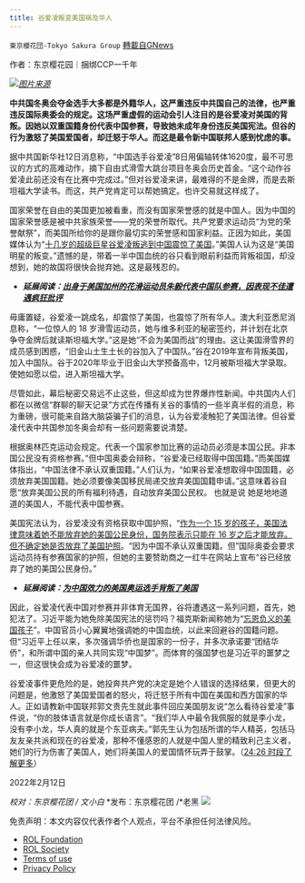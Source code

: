 ```yaml
---
title: 谷爱凌叛变美国祸及华人
---
```

`東京櫻花団-Tokyo Sakura Group` [轉載自GNews](https://gnews.org/zh-hans/1994767/)

作者：东京樱花园｜捆绑CCP一千年

![](https://assets.gnews.org/wp-content/uploads/2022/02/谷爱凌叛变美国祸及华人.png)[*图片来源*](https://www.news.com.au/sport/winter-olympics/cover-girl-eileen-gu-is-chinas-secret-weapon-in-winter-olympics/news-story/1daa83bd162a9098b2d98ebe4448f544)

**中共国冬奥会夺金选手大多都是外籍华人，这严重违反中共国自己的法律，也严重违反国际奥委会的规定。这场严重虚假的运动会引人注目的是谷爱凌对美国的背叛。因她以双重国籍身份代表中国参赛，导致她未成年身份违反美国宪法。但谷的行为激怒了美国爱国者，却迁怒于华人。而这是最令新中国联邦人感到忧虑的事。**

据中共国新华社12日消息称，“中国选手谷爱凌”8日用偏轴转体1620度，最不可思议的方式的高难动作，摘下自由式滑雪大跳台项目冬奥会历史首金。“这个动作谷爱凌此前还没有在比赛中完成过。”但对谷爱凌来讲，最难得的不是金牌，而是去斯坦福大学读书。而这，共产党肯定可以帮她搞定。也许交易就这样成了。

国家荣誉在自由的美国更加被看重，而没有国家荣誉感的就是中国人。因为中国的国家荣誉感是被中共家族荣誉——党的荣誉所取代。共产党要求运动员“为党的荣誉献祭”，而美国所给你的是跟你最切实的荣誉感和国家利益。正因为如此，美国媒体认为“[十几岁的超级巨星谷爱凌叛逃到中国震惊了美国](https://www.news.com.au/sport/winter-olympics/cover-girl-eileen-gu-is-chinas-secret-weapon-in-winter-olympics/news-story/1daa83bd162a9098b2d98ebe4448f544)。”美国人认为这是“美国明星的叛变。”遗憾的是，带着一半中国血统的谷只看到眼前利益而背叛祖国，却没想到，她的故国将很快会抛弃她。这是最残忍的。

- ***延展阅读：***[***出身于美国加州的花滑运动员朱毅代表中国队参赛，因表现不佳遭遇疯狂批评***](https://www.burlington-record.com/2022/02/07/china-heaps-criticism-on-california-born-skater-zhu-yi-after-poor-showing-at-olympics/)


毋庸置疑，谷爱凌一跳成名，却震惊了美国，也震惊了所有华人。澳大利亚悉尼消息称，“一位惊人的 18 岁滑雪运动员，她与维多利亚的秘密签约，并计划在北京争夺金牌后就读斯坦福大学。”这是她“不会为美国而战”的理由。这让美国滑雪界的成员感到困惑，“旧金山土生土长的谷加入了中国队。”谷在2019年宣布背叛美国，加入中国队。谷于2020年毕业于旧金山大学预备高中，12月被斯坦福大学录取。使她如愿以偿，进入斯坦福大学。

尽管如此，幕后秘密交易远不止这些，但这却成为世界爆炸性新闻。中共国内人们都在以微信“群聊的聊天记录”方式在传播有关谷的事情的一些半真半假的消息，称为重磅，很可能来自路大脑袋骗子们的消息，认为谷爱凌触犯了美国法律。但谷爱凌代表中共国参加冬奥会却有一些问题需要说清楚。

根据奥林匹克运动会规定。代表一个国家参加比赛的运动员必须是本国公民。非本国公民没有资格参赛。”但中国奥委会辩称，“谷爱凌已经取得中国国籍。”而美国媒体指出，“中国法律不承认双重国籍。”人们认为，“如果谷爱凌想取得中国国籍，必须放弃美国国籍。她必须要像美国移民局递交放弃美国国籍申请。”这意味着谷自愿“放弃美国公民的所有福利待遇，自动放弃美国公民权。 也就是说 她是地地道道的美国人，不能代表中国参赛。

美国宪法认为，谷爱凌没有资格获取中国护照，“[作为一个 15 岁的孩子，美国法律意味着她不能放弃她的美国公民身份，国务院表示只能在 16 岁之后才能放弃。但不确定她是否放弃了美国护照](https://www.independent.co.uk/sport/olympics/winter-olympics/eileen-gu-american-citizenship-china-b2010580.html)。“因为中国不承认双重国籍。但”国际奥委会要求运动员持有参赛国家的护照，但她的主要赞助商之一红牛在网站上宣布“谷已经放弃了她的美国公民身份。”

- ***延展阅读：***[***为中国效力的美国奥运选手背叛了美国***](https://www.washingtontimes.com/news/2022/feb/4/americans-playing-china-are-betraying-us/)


因此，谷爱凌代表中国对参赛并非体育无国界，谷将遭遇这一系列问题，首先，她犯法了。习近平能为她免除美国宪法的惩罚吗？福克斯新闻称她为“[忘恩负义的美国孩子](https://www.cnn.com/2022/02/07/china/eileen-gu-olympics-foreign-athletes-mic-intl-hnk/index.html)”。中国官员小心翼翼地强调她的中国血统，以此来回避谷的国籍问题。但“习近平上任以来，多次强调华侨也是国家的一份子，并多次承诺要“团结华侨”，和所谓中国的亲人共同实现“中国梦”。而体育的强国梦也是习近平的噩梦之一，但这很快会成为谷爱凌的噩梦。

谷爱凌事件更危险的是，她投奔共产党的决定是她个人错误的选择结果，但更大的问题是，他激怒了美国爱国者的怒火，将迁怒于所有中国在美国和西方国家的华人。正如请教新中国联邦郭文贵先生就此事件回应美国朋友说“怎么看待谷爱凌”事件说，“你的肢体语言就是你成长语言”。“我们华人中最令我佩服的就是李小龙，没有李小龙，华人真的就是个东亚病夫。”郭先生认为包括所谓的华人精英，包括马友友亲共派和现在的谷爱凌，那种不懂感恩的人就是中国人里的精致利己主义者，她们的行为伤害了美国人，她们将美国人的爱国情怀玩弄于鼓掌。（[24:26 时段了解更多](https://www.gettr.com/streaming/ptvq9q8759)）

2022年2月12日

*校对：东京樱花团 / 文小白*
*发布：东京樱花团 /*老黑
![](https://assets.gnews.org/wp-content/uploads/2022/02/二维码.jpg)
 

免责声明：本文内容仅代表作者个人观点，平台不承担任何法律风险。

- [ROL Foundation](https://rolfoundation.org/)
- [ROL Society](https://rolsociety.org/)
- [Terms of use](https://gnews.org/terms-of-use-3/)
- [Privacy Policy](https://gnews.org/privacy-policy/)
